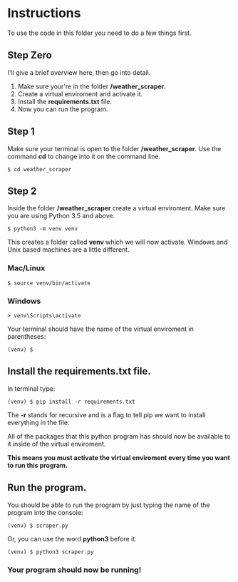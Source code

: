 # Instructions

To use the code in this folder you need to do a few things first.

## Step Zero
I'll give a brief overview here, then go into detail.

1) Make sure your're in the folder **/weather_scraper**.
2) Create a virtual enviroment and activate it.
3) Install the **requirements.txt** file.
4) Now you can run the program.

## Step 1
Make sure your terminal is open to the folder **/weather_scraper**. Use the command **cd** to change into it on the command line. 
```
$ cd weather_scraper
```

## Step 2

Inside the folder **/weather_scraper** create a virtual enviroment. Make sure you are using Python 3.5 and above.
```
$ python3 -m venv venv
```
This creates a folder called **venv** which we will now activate. Windows and Unix based machines are a little different.

### Mac/Linux
```
$ source venv/bin/activate
```
### Windows
```
> venv\Scripts\activate
```

Your terminal should have the name of the virtual enviroment in parentheses:
```
(venv) $ 
```

## Install the **requirements.txt** file.
In terminal type:
```
(venv) $ pip install -r requirements.txt
```
The **-r** stands for recursive and is a flag to tell pip we want to install everything in the file.

All of the packages that this python program has should now be available to it inside of the virtual enviroment. 

**This means you must activate the virtual enviroment every time you want to run this program.**

## Run the program.
You should be able to run the program by just typing the name of the program into the console:
```
(venv) $ scraper.py
```
Or, you can use the word **python3** before it.
```
(venv) $ python3 scraper.py
```

### Your program should now be running!